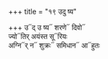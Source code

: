 +++
title = "१९ उदु ष्य"

+++
उ᳓द् उ ष्य᳓ शरणे᳓ दिवो᳓  
ज्यो᳓तिर् अयंस्त सू᳓रियः  
अग्नि᳓र् न᳓ शुक्रः᳓ समिधान᳓ आ᳓हुतः